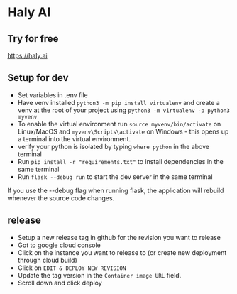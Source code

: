 # Haly AI

## Try for free
https://haly.ai

## Setup for dev

- Set variables in .env file
- Have venv installed `python3 -m pip install virtualenv` and create a venv at the root of your project using `python3 -m virtualenv -p python3 myvenv`
- To enable the virtual environment run `source myvenv/bin/activate` on Linux/MacOS and `myvenv\Scripts\activate` on Windows - this opens up a terminal into the virtual environment.
- verify your python is isolated by typing `where python` in the above terminal
- Run `pip install -r "requirements.txt"` to install dependencies in the same terminal
- Run `flask --debug run` to start the dev server in the same terminal

If you use the --debug flag when running flask, the application will rebuild whenever the source code changes.

## release

 - Setup a new release tag in github for the revision you want to release
 - Got to google cloud console 
 - Click on the instance you want to release to (or create new deployment through cloud build)
 - Click on `EDIT & DEPLOY NEW REVISION`
 - Update the tag version in the `Container image URL` field.
 - Scroll down and click deploy
